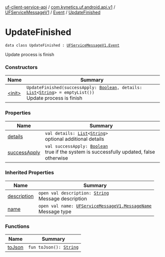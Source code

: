 [uf-client-service-api](../../../../index.md) / [com.kynetics.uf.android.api.v1](../../../index.md) / [UFServiceMessageV1](../../index.md) / [Event](../index.md) / [UpdateFinished](./index.md)

# UpdateFinished

`data class UpdateFinished : `[`UFServiceMessageV1.Event`](../index.md)

Update process is finish

### Constructors

| Name | Summary |
|---|---|
| [&lt;init&gt;](-init-.md) | `UpdateFinished(successApply: `[`Boolean`](https://kotlinlang.org/api/latest/jvm/stdlib/kotlin/-boolean/index.html)`, details: `[`List`](https://kotlinlang.org/api/latest/jvm/stdlib/kotlin.collections/-list/index.html)`<`[`String`](https://kotlinlang.org/api/latest/jvm/stdlib/kotlin/-string/index.html)`> = emptyList())`<br>Update process is finish |

### Properties

| Name | Summary |
|---|---|
| [details](details.md) | `val details: `[`List`](https://kotlinlang.org/api/latest/jvm/stdlib/kotlin.collections/-list/index.html)`<`[`String`](https://kotlinlang.org/api/latest/jvm/stdlib/kotlin/-string/index.html)`>`<br>optional additional details |
| [successApply](success-apply.md) | `val successApply: `[`Boolean`](https://kotlinlang.org/api/latest/jvm/stdlib/kotlin/-boolean/index.html)<br>true if the system is successfully updated, false otherwise |

### Inherited Properties

| Name | Summary |
|---|---|
| [description](../description.md) | `open val description: `[`String`](https://kotlinlang.org/api/latest/jvm/stdlib/kotlin/-string/index.html)<br>Message description |
| [name](../name.md) | `open val name: `[`UFServiceMessageV1.MessageName`](../../-message-name/index.md)<br>Message type |

### Functions

| Name | Summary |
|---|---|
| [toJson](to-json.md) | `fun toJson(): `[`String`](https://kotlinlang.org/api/latest/jvm/stdlib/kotlin/-string/index.html) |
